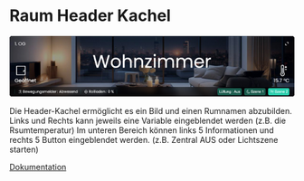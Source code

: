 # Raum Header Kachel

![Raum-Header-Kachel](https://github.com/da8ter/images/blob/main/raum_header.jpg)

Die Header-Kachel ermöglicht es ein Bild und einen Rumnamen abzubilden. Links und Rechts kann jeweils eine Variable eingeblendet werden (z.B. die Rsumtemperatur) Im unteren Bereich können links 5 Informationen und rechts 5 Button eingeblendet werden. (z.B. Zentral AUS oder Lichtszene starten)

[Dokumentation](https://github.com/da8ter/TileVisu-Raum-Kachel/blob/ac4ed7cee6dc6a7dc002b32d6fd119c346ce92fe/RoomHeader/README.md)
